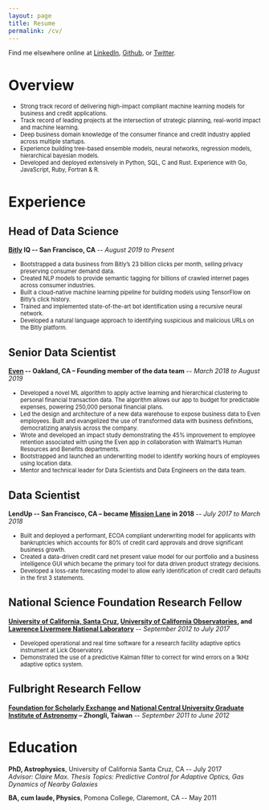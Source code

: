 ```yaml
---
layout: page
title: Resume
permalink: /cv/
---
```

<style>
li {
    font-size: 0.8em;
}
.post-content h1 {
    font-size: 1.6em;
}
.post-content h2 {
    font-size: 1.2em;
}
p {
    font-size: 0.9em;
}
</style>

Find me elsewhere online at [LinkedIn][], [Github][], or [Twitter][].

[LinkedIn]: https://www.linkedin.com/in/alexrudy/
[Github]: https://github.com/alexrudy
[Twitter]: https://twitter.com/alexrudy

# Overview
- Strong track record of delivering high-impact compliant machine learning models for business and credit applications.
- Track record of leading projects at the intersection of strategic planning, real-world impact and machine learning.
- Deep business domain knowledge of the consumer finance and credit industry applied across multiple startups.
- Experience building tree-based ensemble models, neural networks, regression models, hierarchical bayesian models.
- Developed and deployed extensively in Python, SQL, C and Rust. Experience with Go, JavaScript, Ruby, Fortran & R.

# Experience

## Head of Data Science 

**[Bitly](https://bitly.com) IQ -- San Francisco, CA** -- *August 2019 to Present*

- Bootstrapped a data business from Bitly’s 23 billion clicks per month, selling privacy preserving consumer demand data.
- Created NLP models to provide semantic tagging for billions of crawled internet pages across consumer industries.
- Built a cloud-native machine learning pipeline for building models using TensorFlow on Bitly’s click history.
- Trained and implemented state-of-the-art bot identification using a recursive neural network.
- Developed a natural language approach to identifying suspicious and malicious URLs on the Bitly platform.

## Senior Data Scientist
**[Even](https://even.com) -- Oakland, CA – Founding member of the data team** -- *March 2018 to August 2019*

- Developed a novel ML algorithm to apply active learning and hierarchical clustering to personal financial transaction data. The algorithm allows our app to budget for predictable expenses, powering 250,000 personal financial plans.
- Led the design and architecture of a new data warehouse to expose business data to Even employees. Built and evangelized the use of transformed data with business definitions, democratizing analysis across the company.
- Wrote and developed an impact study demonstrating the 45% improvement to employee retention associated with using the Even app in collaboration with Walmart’s Human Resources and Benefits departments.
- Bootstrapped and launched an underwriting model to identify working hours of employees using location data.
- Mentor and technical leader for Data Scientists and Data Engineers on the data team.

## Data Scientist
**LendUp -- San Francisco, CA – became [Mission Lane](https://www.missionlane.com) in 2018** -- *July 2017 to March 2018*

- Built and deployed a performant, ECOA compliant underwriting model for applicants with bankruptcies which accounts for 80% of credit card approvals and drove significant business growth.
- Created a data-driven credit card net present value model for our portfolio and a business intelligence GUI which became the primary tool for data driven product strategy decisions.
- Developed a loss-rate forecasting model to allow early identification of credit card defaults in the first 3 statements.

## National Science Foundation Research Fellow
**[University of California, Santa Cruz](https://ucsc.edu), [University of California Observatories](https://ucolick.org), and [Lawrence Livermore National Laboratory](https://www.llnl.gov)** -- *September 2012 to July 2017*

- Developed operational and real time software for a research facility adaptive optics instrument at Lick Observatory.
- Demonstrated the use of a predictive Kalman filter to correct for wind errors on a 1kHz adaptive optics system.

## Fulbright Research Fellow	
**[Foundation for Scholarly Exchange](http://www.fulbright.org.tw) and [National Central University Graduate Institute of Astronomy](http://www.astro.ncu.edu.tw/) – Zhongli, Taiwan** -- *September 2011 to June 2012*

# Education

**PhD, Astrophysics**, University of California Santa Cruz, CA -- July 2017
    <br />*Advisor: Claire Max. Thesis Topics: Predictive Control for Adaptive Optics, Gas Dynamics of Nearby Galaxies*

**BA, cum laude, Physics**, Pomona College, Claremont, CA -- May 2011